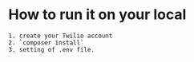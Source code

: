 # How to run it on your local
    1. create your Twilio account
    2. `composer install`
    3. setting of .env file.
